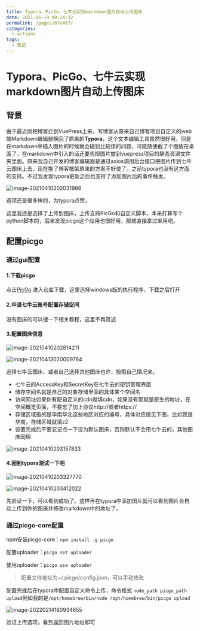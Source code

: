 ```yaml
---
title: Typora、PicGo、七牛云实现markdown图片自动上传图床
date: 2021-06-19 00:24:32
permalink: /pages/67e467/
categories: 
  - actions
tags: 
  - 笔记
---
```

# Typora、PicGo、七牛云实现markdown图片自动上传图床



## 背景

由于最近刚把博客迁到VuePress上来，写博客从原来自己博客项目自定义的web端Markdown编辑器换回了原来的**Typora**，这个文本编辑工具虽然很好用，但是在markdown中插入图片的时候就会碰到比较烦的问题，可能随便截了个图放在桌面了，在markdown中引入的话还要先把图片放到vuepress项目的静态资源文件夹里面。原来我自己开发的博客编辑器是通过axios调用后台接口把图片传到七牛云图床上去，现在换了博客框架原来的方案不好使了。之前typora也没有这方面的支持。不过我发现typora更新之后也支持了添加图片后的事件触发。

![image-20210410202031986](https://storyxc.com/images/blog//image-20210410202031986.png)

选项还是很多样的，为typora点赞。



这里我还是选择了上传到图床，上传支持PicGo和自定义脚本，本来打算写个python脚本的，后来发现picgo这个应用也很好用，那就直接拿过来用吧。

## 配置picgo

### 通过gui配置

#### 1.下载picgo

点击[PicGo](https://github.com/Molunerfinn/PicGo) 进入仓库下载，这里选择windows版的执行程序，下载之后打开

#### 2.申请七牛云账号配置存储空间

没有图床的可以搜一下相关教程，这里不再赘述

#### 3.配置图床信息

![image-20210410202814211](https://storyxc.com/images/blog//image-20210410202814211.png)

![image-20210413020009764](https://storyxc.com/images/blog//image-20210413020009764.png)

选择七牛云图床、或者自己选择其他图床也许，按照自己情况来。

- 七牛云的AccessKey和SecretKey在七牛云的密钥管理界面
- 储存空间名就是自己的对象存储里面的具体某个空间名
- 访问网址如果你有配自定义的cdn就填cdn，如果没有那就是原生的地址，在空间概览页面，不要忘了加上协议http://或者https://
- 存储区域指的是华南华北这些地区对应的编号，具体对应值见下图，比如我是华南，存储区域就填z2
- 设置完成后不要忘记点一下设为默认图床，否则默认不会用七牛云的，其他图床同理

![image-20210410203157833](https://storyxc.com/images/blog//image-20210410203157833.png)

#### 4.回到typora测试一下吧

![image-20210410203327770](https://storyxc.com/images/blog//image-20210410203327770.png)

![image-20210410203412022](https://storyxc.com/images/blog//image-20210410203412022.png)

先验证一下，可以看到成功了。这样再在typora中添加图片就可以看到图片会自动上传到你的图床并修改markdown中的地址了。

### 通过picgo-core配置

npm安装picgo-core：`npm install -g picgo`

配置uploader：`picgo set uploader`

使用uploader：`picgo use uploader`

> 配置文件地址为~/.picgo/config.json，可以手动修改

配置完成后在typora中配置自定义命令上传，命令格式 `node_path picgo_path upload`例如我的是`/opt/homebrew/bin/node /opt/homebrew/bin/picgo upload`

![image-20220214180934655](http://storyxc.com/images/blog/image-20220214180934655.png)

验证上传选项，看到返回图片地址即可